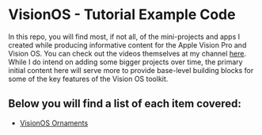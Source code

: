 # VisionOS - Tutorial Example Code

In this repo, you will find most, if not all, of the mini-projects and apps I created while producing informative content for the Apple Vision Pro and Vision OS. You can check out the videos themselves at my channel [here](https://youtube.com/@calebwinningham). While I do intend on adding some bigger projects over time, the primary initial content here will serve more to provide base-level building blocks for some of the key features of the Vision OS toolkit. 

Below you will find a list of each item covered:
- 
-  [VisionOS Ornaments](https://github.com/calebwinningham/VisionOS_TutorialExamples/tree/main#visionos_tutorialexamples)
